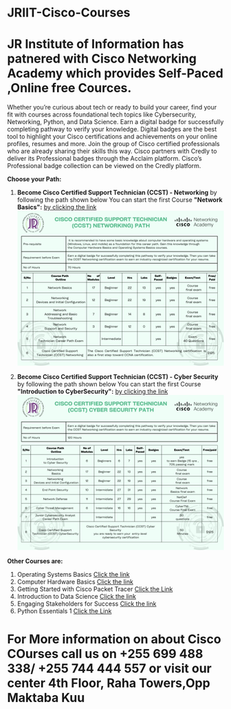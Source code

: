 # JRIIT-Cisco-Courses
#  JR Institute of Information has patnered with Cisco Networking Academy which provides Self-Paced ,Online free Cources.
 Whether you’re curious about tech or ready to build your career, find your fit with courses across foundational tech topics like Cybersecurity, Networking, Python, and Data Science. 
 Earn a digital badge for successfully completing pathway to verify your knowledge. Digital badges are the best tool to highlight your Cisco certifications and achievements on your online profiles, resumes and more. Join the group of Cisco certified professionals who are already sharing their skills this way.
 Cisco partners with Credly to deliver its Professional badges through the Acclaim platform. Cisco’s Professional badge collection can be viewed on the Credly platform.

**Choose your Path:**
1. **Become Cisco Certified Support Technician (CCST) - Networking** by following the path shown below
    You can start the first Course **"Network Basics":** [by clicking the link](https://skillsforall.com/course/networking-basics?courseLang=en-US&instance_id=657f9b59-7520-43c3-ab76-40cf2cb8e281)
     ![Cyber Security](1.jpg)
   

3. **Become Cisco Certified Support Technician (CCST) - Cyber Security** by following the path shown below
   You can start the first Course **"Introduction to CyberSecurity":** [by clicking the link](https://skillsforall.com/course/introduction-to-cybersecurity?courseLang=en-US&instance_id=8d91886e-bc09-49ca-b0af-1bb816d49a00)
    ![Cyber Security](2.jpg)
    

  **Other Courses are:**
  1. Operating Systems Basics [Click the link](https://skillsforall.com/course/operating-systems-basics?courseLang=en-US&instance_id=9ff262e3-7ca2-4b9e-b45d-c15954368b67)
  2. Computer Hardware Basics [Click the link](https://skillsforall.com/course/computer-hardware-basics?courseLang=en-US&instance_id=3689f92b-1e24-400b-ba81-ea689b60a757)
  3. Getting Started with Cisco Packet Tracer [Click the Link](https://skillsforall.com/course/getting-started-cisco-packet-tracer?courseLang=en-US&instance_id=76b6be7e-fa50-40b9-8e1c-42826f5bf5f0)
  4. Introduction to Data Science [Click the link](https://skillsforall.com/course/introduction-data-science?courseLang=en-US&instance_id=61f18b95-945c-45d0-87e5-0d47bd241059)
  5. Engaging Stakeholders for Success [Click the link](https://skillsforall.com/course/engaging-stakeholders?courseLang=en-US&instance_id=16482249-2362-4f0f-9ff6-335a6b4232f3)
  6. Python Essentials 1 [Click the Link](https://skillsforall.com/course/python-essentials-1?courseLang=en-US&instance_id=c36c1314-46f0-42ce-989e-b9234f624ab7)

  # For More information on about Cisco COurses call us on +255 699 488 338/ +255 744 444 557 or visit our center 4th Floor, Raha Towers,Opp Maktaba Kuu


    




